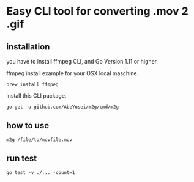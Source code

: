 # Easy CLI tool for converting .mov 2 .gif

## installation

you have to install ffmpeg CLI, and Go Version 1.11 or higher.

ffmpeg install example for your OSX local maschine.

```
brew install ffmpeg
```

install this CLI package.

```
go get -u github.com/AbeYusei/m2g/cmd/m2g
```

## how to use

```
m2g /file/to/movfile.mov
```
## run test

```
go test -v ./... -count=1
```
